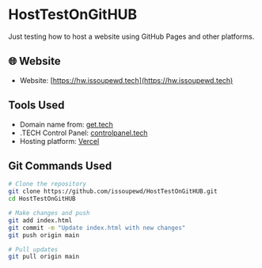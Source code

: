 # HostTestOnGitHUB

Just testing how to host a website using GitHub Pages and other platforms.

## 🌐 Website

- Website: [https://hw.issoupewd.tech](https://hw.issoupewd.tech)

##  Tools Used

- Domain name from: [get.tech](https://get.tech)
- .TECH Control Panel: [controlpanel.tech](https://controlpanel.tech)
- Hosting platform: [Vercel](https://vercel.com)

##  Git Commands Used

```bash
# Clone the repository
git clone https://github.com/issoupewd/HostTestOnGitHUB.git
cd HostTestOnGitHUB

# Make changes and push
git add index.html
git commit -m "Update index.html with new changes"
git push origin main

# Pull updates
git pull origin main

